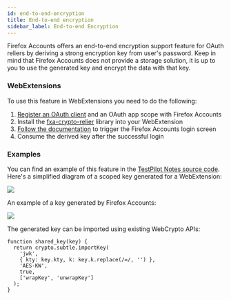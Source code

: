 ```yaml
---
id: end-to-end-encryption
title: End-to-end encryption
sidebar_label: End-to-end Encryption
---
```


Firefox Accounts offers an end-to-end encryption support feature for OAuth reliers by deriving a strong encryption key from user's password. Keep in mind that Firefox Accounts does not provide a storage solution, it is up to you to use the generated key and encrypt the data with that key.

### WebExtensions

To use this feature in WebExtensions you need to do the following:

1.  [Register an OAuth client](https://developer.mozilla.org/en-US/docs/Mozilla/Tech/Firefox_Accounts/Introduction#OAuth_2.0_API) and an OAuth app scope with Firefox Accounts
2.  Install the [fxa-crypto-relier](https://github.com/mozilla/fxa-crypto-relier) library into your WebExtension
3.  [Follow the documentation](https://github.com/mozilla/fxa-crypto-relier/tree/master/docs) to trigger the Firefox Accounts login screen
4.  Consume the derived key after the successful login

### Examples

You can find an example of this feature in the [TestPilot Notes source code](https://github.com/mozilla/notes/blob/5be89e52956182e57356b7ba9102d57cdb72be6f/src/background.js#L53-L72). Here's a simplified diagram of a scoped key generated for a WebExtension:

![](https://www.lucidchart.com/publicSegments/view/53ce9405-4ab6-481f-b8fe-0d47c0d29723/image.jpeg)

An example of a key generated by Firefox Accounts: 

![](https://i.imgur.com/GdXHWVu.jpg)

The generated key can be imported using existing WebCrypto APIs:

```
function shared_key(key) {
  return crypto.subtle.importKey(
    'jwk',
    { kty: key.kty, k: key.k.replace(/=/, '') },
    'AES-KW',
    true,
    ['wrapKey', 'unwrapKey']
  );
}
```